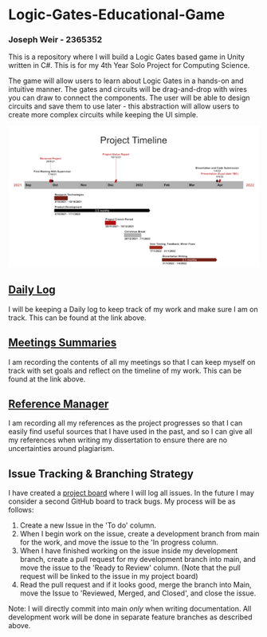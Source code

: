 # Logic-Gates-Educational-Game

### Joseph Weir - 2365352

This is a repository where I will build a Logic Gates based game in Unity written in C#. 
This is for my 4th Year Solo Project for Computing Science.

The game will allow users to learn about Logic Gates in a hands-on and intuitive manner.
The gates and circuits will be drag-and-drop with wires you can draw to connect the components.
The user will be able to design circuits and save them to use later - this abstraction will allow users to create more complex circuits while keeping the UI simple.

![Project Timeline](ProjectTimeline.png)

## [Daily Log](DAILYLOG.md)
I will be keeping a Daily log to keep track of my work and make sure I am on track. This can be found at the link above.

## [Meetings Summaries](MEETINGSSUMMARIES.md)
I am recording the contents of all my meetings so that I can keep myself on track with set goals and reflect on the timeline of my work. This can be found at the link above.

## [Reference Manager](REFERENCEMANAGER.md)
I am recording all my references as the project progresses so that I can easily find useful sources that I have used in the past, and so I can give all my references when writing my dissertation to ensure there are no uncertainties around plagiarism.

## Issue Tracking & Branching Strategy
I have created a [project board](https://github.com/JosephMW/Logic-Gates-Educational-Game/projects/1) where I will log all issues. In the future I may consider a second GitHub board to track bugs. 
My process will be as follows:
1.  Create a new Issue in the 'To do' column.
2.  When I begin work on the issue, create a development branch from main for the work, and move the issue to the 'In progress column.
3.  When I have finished working on the issue inside my development branch, create a pull request for my development branch into main, and move the issue to the 'Ready to Review' column. (Note that the pull request will be linked to the issue in my project board)
4.  Read the pull request and if it looks good, merge the branch into Main, move the Issue to 'Reviewed, Merged, and Closed', and close the issue.

Note: I will directly commit into main *only* when writing documentation. All development work will be done in separate feature branches as described above.
